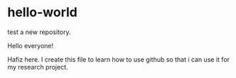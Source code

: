 # hello-world
test a new repository.

Hello everyone!

Hafiz here. I create this file to learn how to use github so that i can use it for my research project.
